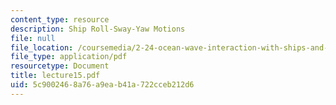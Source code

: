 ```yaml
---
content_type: resource
description: Ship Roll-Sway-Yaw Motions
file: null
file_location: /coursemedia/2-24-ocean-wave-interaction-with-ships-and-offshore-energy-systems-13-022-spring-2002/5c9002468a76a9eab41a722cceb212d6_lecture15.pdf
file_type: application/pdf
resourcetype: Document
title: lecture15.pdf
uid: 5c900246-8a76-a9ea-b41a-722cceb212d6
---
```

